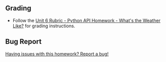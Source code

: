 ## Grading

* Follow the [Unit 6 Rubric - Python API Homework - What's the Weather Like?](https://docs.google.com/document/d/1Y17QYjs0KMeEPPGd_1BpMjnqXiTaJVeFwqea5ReMdeU/edit?usp=sharing) for grading instructions.

## Bug Report

[Having issues with this homework? Report a bug!](https://bit.ly/3a05rXI)
